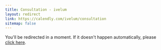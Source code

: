```yaml
---
title: Consultation - ivelum
layout: redirect
link: https://calendly.com/ivelum/consultation
sitemap: false
---
```


You'll be redirected in a moment. If it doesn't happen automatically, please
[click here](https://calendly.com/ivelum/consultation).
